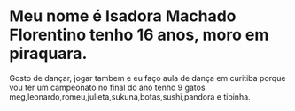 # Meu nome é Isadora Machado Florentino tenho 16 anos, moro em piraquara.
Gosto de dançar, jogar tambem e eu faço aula de dança em curitiba porque vou ter um campeonato no final do ano
tenho 9 gatos meg,leonardo,romeu,julieta,sukuna,botas,sushi,pandora e tibinha.
